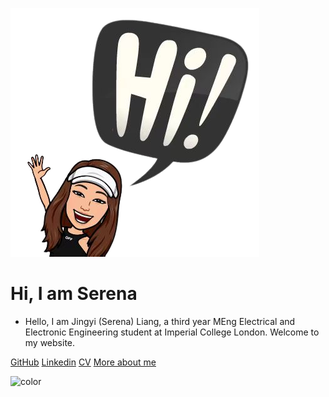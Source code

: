 
![picture](bitmoji_removed.png)

# Hi, I am Serena 


- Hello, I am Jingyi (Serena) Liang, a third year MEng Electrical and Electronic Engineering student at Imperial College London. Welcome to my website. 

[GitHub](https://github.com/jl3419-ljy)
[Linkedin](https://www.linkedin.com/in/jingyi-liang-85a911212/)
[CV](https://github.com/jl3419-ljy/jl3419-ljy/blob/main/Jingyi%20Liang(Serena).pdf)
[More about me](README.md)

![color](#f0f0f0)